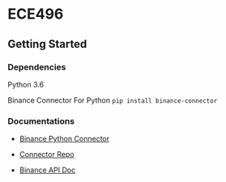 # ECE496
## Getting Started
### Dependencies
Python 3.6

Binance Connector For Python  ```pip install binance-connector```

### Documentations
* [Binance Python Connector](https://binance-connector.readthedocs.io)

* [Connector Repo](https://github.com/binance/binance-connector-python#readme)

* [Binance API Doc](https://binance-docs.github.io/apidocs/spot/en/#introduction)
